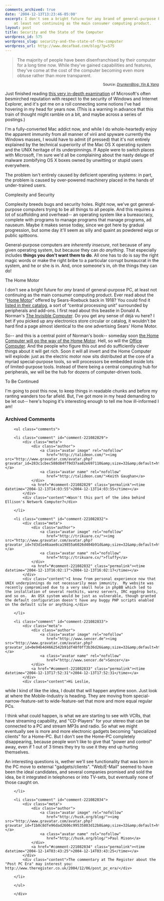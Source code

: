```yaml
---
comments_archived: true
date: '2004-12-13T13:23:46-05:00'
excerpt: I don't see a bright future for any brand of general-purpose PC,
    at least not continuing as the main consumer computing product.
layout: post
title: Security and the State of the Computer
wordpress_id: 575
wordpress_slug: security-and-the-state-of-the-computer
wordpress_url: http://www.decafbad.com/blog/?p=575
---
```

<blockquote>The majority of people have been disenfranchised by their computer for a long time now. While they've gained capabilities and features, they've come at the cost of the computer becoming even more obtuse rather than more transparent.</blockquote>
<div align="right"><small>Source: <cite><a href="http://www.drunkenblog.com/drunkenblog-archives/000356.html">DrunkenBlog: Yin &#38; Yang</a></cite></small></div>

Just finished reading [this very in-depth examination][yinyang] of Microsoft's often besmirched reputation with respect to the security of Windows and Internet Explorer, and it's got me on a roll connecting some notions I've had hovering in my head for years now.  (This is a warning in advance that this train of thought might ramble on a bit, and maybe across a series of postings.)

I'm a fully-converted Mac addict now, and while I do whole-heartedly enjoy the apparent immunity from all manner of virii and spyware currently the Windows masses, I would have to admit (if pressed) that it's not entirely explained by the technical superiority of the Mac OS X operating system and the UNIX heritage of its underpinnings.  If Apple were to switch places with Microsoft, I'm sure we'd all be complaining about the nasty deluge of malware zombifying OS X boxes owned by unwitting or stupid users everywhere.  

The problem isn't entirely caused by deficient operating systems: in part, the problem is caused by over-powered machinery placed in the hands of under-trained users.

Complexity and Security

Complexity breeds bugs and security holes.  Right now, we've got general-purpose computers trying to be all things to all people.  And this requires a lot of scaffolding and overhead-- an operating system like a bureaucracy, complete with programs to manage programs that manage programs, ad nauseum.  Maybe it makes sense today, since we got here by gradual progression, but some day it'll seem as silly and quaint as powdered wigs or public spittoons.

General-purpose computers are *inherently insecure*, not because of any given operating system, but because they can *do anything*.  That especially includes **things you don't want them to do**.  All one has to do is say the right magic words or make the right bribe to a particular corrupt bureaucrat in the system, and he or she is in.  And, once someone's in, oh the things they  can do!

The Home Motor

I don't see a bright future for *any* brand of general-purpose PC, at least not continuing as the main consumer computing product.  Ever read about the &#8220;[Home Motor][home_motor_search]&#8221; offered by Sears-Roebuck back in 1918?  You could find it [listed in their catalog][home_motor], a sort of &#8220;central processing unit&#8221; surrounded by peripherals and add-ons.  I first read about this beastie in Donald A. Norman's [The Invisible Computer][invisiblecomputer].  Do you get any sense of d&#233;j&#224; vu here?  I bet if you picked up any electronics store circular or catalog, it wouldn't be hard find a page almost identical to the one advertising Sears' Home Motor.

So-- and this is a central point of Norman's book-- someday soon [the Home Computer will go the way of the Home Motor][wherepcheaded].  Hell, so will the [Office Computer][endofpcnigh].  And the people who figure this out and do sufficiently clever things about it will get rich.  Soon it will all invert and the Home Computer will explode: just as the electric motor now sits distributed at the core of a myriad special-purpose tools, so will processors be embedded inside lots of limited-purpose tools.  Instead of there being a central computing hub for peripherals, *we* will be the hub for dozens of computer-driven tools.

To Be Continued

I'm going to post this now, to keep things in readable chunks and before my ranting wanders too far afield.  But, I've got more in my head demanding to be let out-- here's hoping it's interesting enough to tell me how ill-informed I am!


[pacman]: http://www.geocities.jp/nchikada/pac/
[visicalc]: http://www.thocp.net/timeline/1978.htm
[homebrew]: http://www.thocp.net/timeline/1976.htm
[embeddedlinux]: http://www.linuxdevices.com/
[imovie]: http://www.apple.com/ilife/imovie/
[garageband]: http://www.apple.com/ilife/garageband/
[metallathe]: http://www.baileycraft.com/spsd400.htm
[geb]: http://www.amazon.com/exec/obidos/tg/detail/-/0465026567/qid=1102711352/sr=8-1/ref=pd_csp_1/103-2224698-6674213?v=glance&#38;s=books&#38;n=507846
[invisiblecomputer]: http://www.amazon.com/exec/obidos/ASIN/0262640414/0xdecafbad-20

[metallathepic]: http://www.baileycraft.com/sd400pic.htm
[yinyang]: http://www.drunkenblog.com/drunkenblog-archives/000356.html


[laptops]: http://my.webmd.com/content/article/98/104676.htm?z=1728_00000_1000_nb_01

[homeappliances]: http://www.decafbad.com/blog/2004/05/10/homebrew_entertainment_appliances_cheap_open_and_embattled
[wherepcheaded]: http://www.fortune.com/fortune/fastforward/0,15704,955951,00.html
[endofpcnigh]: http://www.theregister.co.uk/2004/01/15/the_end_of_the_pc/
[kurobox]: http://www.revolutionstore.com/
[linkstation]: http://www.buffalotech.com/wireless/products/NetworkProducts/HDH120LAN.html
[linksys_nslu2]: http://www.tomsnetworking.com/Sections-article85-page1.php
[gumstix]: http://www.gumstix.com/sys_tinycomp.html
[jini_endofdesktop]: http://www.artima.com/jini/jiniology/vision2.html
[home_motor]: http://gc.sfc.keio.ac.jp/class/2003_gc00001/slides/15/15.html
[home_motor_search]: http://www.google.com/search?q=+%22Home+Motor%22+%248.75+catalog+-domain&#38;btnG=Search

<div id="comments" class="comments archived-comments">
            <h3>Archived Comments</h3>
            
        <ul class="comments">
            
        <li class="comment" id="comment-221082829">
            <div class="meta">
                <div class="author">
                    <a class="avatar image" rel="nofollow" 
                       href="http://talideon.com/"><img src="http://www.gravatar.com/avatar.php?gravatar_id=283c1cbec588d84ff9d37aa82e697110&amp;size=32&amp;default=http://mediacdn.disqus.com/1320279820/images/noavatar32.png"/></a>
                    <a class="avatar name" rel="nofollow" 
                       href="http://talideon.com/">Keith Gaughan</a>
                </div>
                <a href="#comment-221082829" class="permalink"><time datetime="2004-12-13T14:03:55">2004-12-13T14:03:55</time></a>
            </div>
            <div class="content">Wasn't this part of the idea behind Ellison's Network Computer?</div>
            
        </li>
    
        <li class="comment" id="comment-221082832">
            <div class="meta">
                <div class="author">
                    <a class="avatar image" rel="nofollow" 
                       href="http://trikuare.cx/"><img src="http://www.gravatar.com/avatar.php?gravatar_id=7d3d1e46aae8ca19855a6026d404b91d&amp;size=32&amp;default=http://mediacdn.disqus.com/1320279820/images/noavatar32.png"/></a>
                    <a class="avatar name" rel="nofollow" 
                       href="http://trikuare.cx/">fluffy</a>
                </div>
                <a href="#comment-221082832" class="permalink"><time datetime="2004-12-13T16:02:17">2004-12-13T16:02:17</time></a>
            </div>
            <div class="content">I know from personal experience now that UNIX underpinnings do not necessarily mean immunity.  My website was recently compromised due to a very small hole in phpBB which led to the installation of several rootkits, warez servers, IRC eggdrop bots, and so on.  An OSX system would be just as vulnerable, though granted the default configuration doesn't have any buggy PHP scripts enabled on the default site or anything.</div>
            
        </li>
    
        <li class="comment" id="comment-221082833">
            <div class="meta">
                <div class="author">
                    <a class="avatar image" rel="nofollow" 
                       href="http://www.sencer.de"><img src="http://www.gravatar.com/avatar.php?gravatar_id=0e94b4d4662542b91df48f0ff3b36d26&amp;size=32&amp;default=http://mediacdn.disqus.com/1320279820/images/noavatar32.png"/></a>
                    <a class="avatar name" rel="nofollow" 
                       href="http://www.sencer.de">Sencer</a>
                </div>
                <a href="#comment-221082833" class="permalink"><time datetime="2004-12-13T17:52:31">2004-12-13T17:52:31</time></a>
            </div>
            <div class="content">Hi Leslie,

while I kind of like the idea, I doubt that will happen anytime soon. Just look at where the Mobile-Industry is heading. They are moving from special-narrow-feature-set to wide-feature-set that more and more equal regular PCs.

I think what could happen, is what we are starting to see with VCRs, that have streaming capability, and "CD-Players" for your stereo that can be connected to a PC and stream MP3s and radio. So what we might eventually see is more and more electronic gadgets becoming "specialized clients" for a Home-PC. But I don't see the Home-PC completely disappearing, because people won't like to give that "power and control" away, even if 1 out of 3 times they try to use it they end up hurting themselves.

An interesting questions is, wether we'll see functionality that was born in the PC move to external "gadgets/clients". "Web/E-Mail" seemed to have been the ideal candidates, and several companies promised and sold the idea, be it integrated in telephones or into TV-sets, but eventually none of those caught on.</div>
            
        </li>
    
        <li class="comment" id="comment-221082834">
            <div class="meta">
                <div class="author">
                    <a class="avatar image" rel="nofollow" 
                       href="http://husk.org/blog/"><img src="http://www.gravatar.com/avatar.php?gravatar_id=f1b0c8dfe96dad2606c99535803d12b8&amp;size=32&amp;default=http://mediacdn.disqus.com/1320279820/images/noavatar32.png"/></a>
                    <a class="avatar name" rel="nofollow" 
                       href="http://husk.org/blog/">Paul Mison</a>
                </div>
                <a href="#comment-221082834" class="permalink"><time datetime="2004-12-14T03:43:25">2004-12-14T03:43:25</time></a>
            </div>
            <div class="content">The commentary at The Register about the "Post PC Era" may interest you: http://www.theregister.co.uk/2004/12/06/post_pc_era/</div>
            
        </li>
    
        </ul>
    
        </div>
    